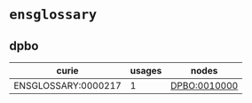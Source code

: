 # `ensglossary`

## dpbo

| curie               |   usages | nodes                                                       |
|---------------------|----------|-------------------------------------------------------------|
| ENSGLOSSARY:0000217 |        1 | [DPBO:0010000](http://purl.obolibrary.org/obo/DPBO_0010000) |

